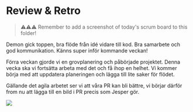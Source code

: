 # Review & Retro
> ⚠️⚠️⚠️ Remember to add a screenshot of today's scrum board to this folder! 

Demon gick toppen, bra flöde från idé vidare till kod. Bra samarbete och god kommunikation. Känns super inför kommande veckan!

Förra veckan gjorde vi en grovplanering och påbörjade projektet. Denna vecka ska vi fortsätta arbeta med det och få ihop en helhet. Vi kommer börja med att uppdatera planeringen och lägga till lite saker för flödet.

Gällande det agila arbetet ser vi att våra PR kan bli bättre, vi börjar därför from nu att lägga till en bild i PR precis som Jesper gör.

<img src="https://github.com/Medieinstitutet/fed22d-agila-planning-poker-lack/blob/develop/frontend/public/daily_screenshots_scrum_board/20230508.png">


